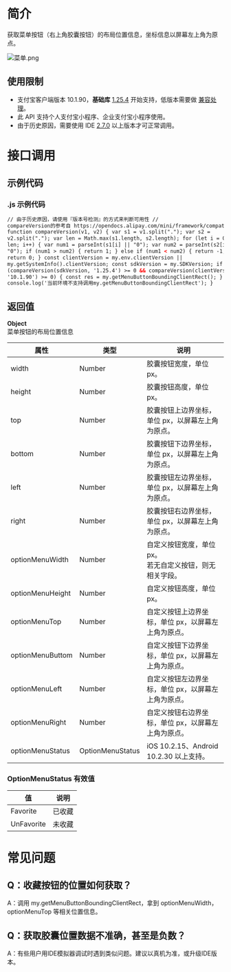 # 简介

获取菜单按钮（右上角胶囊按钮）的布局位置信息，坐标信息以屏幕左上角为原点。

![菜单.png](https://cdn.nlark.com/yuque/0/2021/png/179989/1638855990915-c1522a27-33e7-45d0-9df6-187266b10ed5.png#align=left&display=inline&height=1082&margin=%5Bobject%20Object%5D&name=%E8%8F%9C%E5%8D%95.png&originHeight=2164&originWidth=1088&size=603496&status=done&style=none&width=544)

## 使用限制

- 支付宝客户端版本 10.1.90，**基础库** [1.25.4](https://opendocs.alipay.com/mini/framework/lib) 开始支持，低版本需要做 [兼容处理](https://docs.alipay.com/mini/framework/compatibility)。
- 此 API 支持个人支付宝小程序、企业支付宝小程序使用。
- 由于历史原因，需要使用 IDE [2.7.0](https://opendocs.alipay.com/mini/ide/download) 以上版本才可正常调用。

# 接口调用

## 示例代码

### .js 示例代码

```html
// 由于历史原因，请使用『版本号检测』的方式来判断可用性 //
compareVersion的参考自 https://opendocs.alipay.com/mini/framework/compatibility
function compareVersion(v1, v2) { var s1 = v1.split("."); var s2 =
v2.split("."); var len = Math.max(s1.length, s2.length); for (let i = 0; i <
len; i++) { var num1 = parseInt(s1[i] || "0"); var num2 = parseInt(s2[i] ||
"0"); if (num1 > num2) { return 1; } else if (num1 < num2) { return -1; } }
return 0; } const clientVersion = my.env.clientVersion ||
my.getSystemInfo().clientVersion; const sdkVersion = my.SDKVersion; if
(compareVersion(sdkVersion, '1.25.4') >= 0 && compareVersion(clientVersion,
'10.1.90') >= 0) { const res = my.getMenuButtonBoundingClientRect(); } else {
console.log('当前环境不支持调用my.getMenuButtonBoundingClientRect'); }
```

## 返回值

**Object**<br />菜单按钮的布局位置信息

| **属性** | **类型** | **说明** |
| --- | --- | --- |
| width | Number | 胶囊按钮宽度，单位 px。 |
| height | Number | 胶囊按钮高度，单位 px。 |
| top | Number | 胶囊按钮上边界坐标，单位 px，以屏幕左上角为原点。 |
| bottom | Number | 胶囊按钮下边界坐标，单位 px，以屏幕左上角为原点。 |
| left | Number | 胶囊按钮左边界坐标，单位 px，以屏幕左上角为原点。 |
| right | Number | 胶囊按钮右边界坐标，单位 px，以屏幕左上角为原点。 |
| optionMenuWidth | Number | 自定义按钮宽度，单位 px。<br />若无自定义按钮，则无相关字段。 |
| optionMenuHeight | Number | 自定义按钮高度，单位 px。 |
| optionMenuTop | Number | 自定义按钮上边界坐标，单位 px，以屏幕左上角为原点。 |
| optionMenuButtom | Number | 自定义按钮下边界坐标，单位 px，以屏幕左上角为原点。 |
| optionMenuLeft | Number | 自定义按钮左边界坐标，单位 px，以屏幕左上角为原点。 |
| optionMenuRight | Number | 自定义按钮右边界坐标，单位 px，以屏幕左上角为原点。 |
| optionMenuStatus | OptionMenuStatus | iOS 10.2.15、Android 10.2.30 以上支持。 |

### OptionMenuStatus 有效值

| **值**     | **说明** |
| ---------- | -------- |
| Favorite   | 已收藏   |
| UnFavorite | 未收藏   |

# 常见问题

## Q：收藏按钮的位置如何获取？

A：调用 my.getMenuButtonBoundingClientRect，拿到 optionMenuWidth，optionMenuTop 等相关位置信息。

## Q：获取胶囊位置数据不准确，甚至是负数？

A：有些用户用IDE模拟器调试时遇到类似问题。建议以真机为准，或升级IDE版本。

